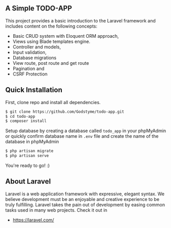 ## A Simple TODO-APP
This project provides a basic introduction to the Laravel framework and includes content on the following concepts:
- Basic CRUD system with Eloquent ORM approach, 
- Views using Blade templates engine.
- Controller and models,
- Input validation,
- Database migrations
- View route, post route and get route
- Pagination and 
- CSRF Protection

## Quick Installation
First, clone repo and install all dependencies.
```sh
$ git clone https://github.com/Godstyme/todo-app.git
$ cd todo-app
$ composer install
```
Setup database by creating a database called `todo_app` in your phpMyAdmin or quickly confirm database name in `.env` file and create the name of the database in phpMyAdmin

```sh
$ php artisan migrate
$ php artisan serve
``` 

You're ready to go! :)

## About Laravel
Laravel is a web application framework with expressive, elegant syntax. We believe development must be an enjoyable and creative experience to be truly fulfilling. Laravel takes the pain out of development by easing common tasks used in many web projects. Check it out in 
- https://laravel.com/

